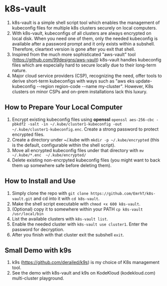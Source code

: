 # k8s-vault
1. k8s-vault is a simple shell script tool which enables the management of kubeconfig files for multiple k8s clusters securely on local computers.
2. With k8s-vault, kubeconfigs of all clusters are always encrypted on local disk. When you need one of them, only the needed kubeconfig is available after a password prompt and it only exists within a subshell. Therefore, cleartext version is gone after you exit that shell.
3. Inspired from the much more sophisticated "aws-vault" tool (https://github.com/99designs/aws-vault) k8s-vault handles kubeconfig files which are especially hard to secure locally due to their long-term nature.
4. Major cloud service providers (CSP), recognizing the need, offer tools to derive short-term kubeconfigs with ways such as "aws eks update-kubeconfig --region region-code --name my-cluster". However, K8s clusters on minor CSPs and on-prem installations lack this luxury.

## How to Prepare Your Local Computer
1. Encrypt existing kubeconfig files using **openssl** ``openssl aes-256-cbc -pbkdf2 -salt -in ~/.kube/cluster1-kubeconfig -out  ~/.kube/cluster1-kubeconfig.enc``. Create a strong password to protect encrypted files.
2. Create a directory under ~/.kube with ``mkdir -p ~/.kube/encrypted`` (this is the default, configurable within the shell script).
3. Move all encrypted kubeconfig files under that directory with ``mv  ~/.kube/*.enc  ~/.kube/encrypted/``
4. Delete existing non-encrpyted kubeconfig files (you might want to back them up somewhere safe before deleting them). 

## How to Install and Use 
1. Simply clone the repo with ``git clone https://github.com/EmrhT/k8s-vault.git`` and cd into it with ``cd k8s-vault``.
2. Make the shell script executable with ``chmod +x 600 k8s-vault``.
3. (Optional) copy it to somewhere within your PATH ``cp k8s-vault /usr/local/bin``
4. List the available clusters with ``k8s-vault list``.
5. Enable the needed cluster with ``k8s-vault use cluster1``. Enter the password for decryption. 
6. After you finish with that cluster exit the subshell ``exit``.

## Small Demo with k9s
1. k9s (https://github.com/derailed/k9s) is my choice of K8s management tool.
2. See the demo with k8s-vault and k9s on KodeKloud (kodekloud.com) multi-cluster playground.
